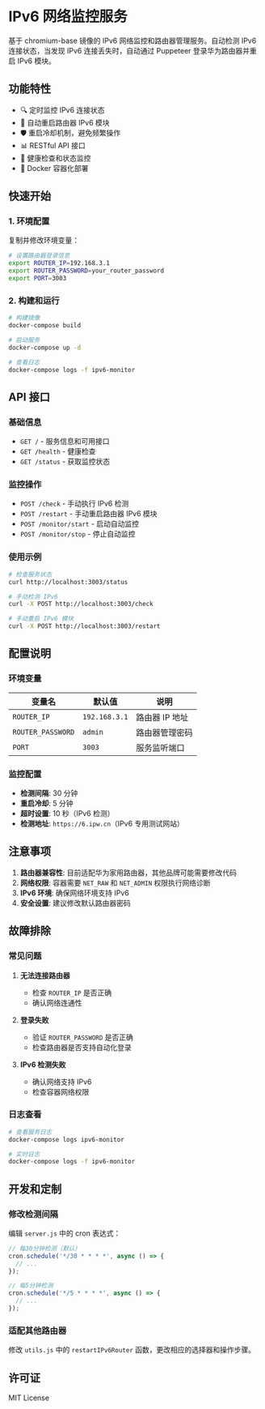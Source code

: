# IPv6 网络监控服务

基于 chromium-base 镜像的 IPv6 网络监控和路由器管理服务。自动检测 IPv6 连接状态，当发现 IPv6 连接丢失时，自动通过 Puppeteer 登录华为路由器并重启 IPv6 模块。

## 功能特性

- 🔍 定时监控 IPv6 连接状态
- 🔄 自动重启路由器 IPv6 模块
- 🛡️ 重启冷却机制，避免频繁操作
- 📊 RESTful API 接口
- 🏥 健康检查和状态监控
- 🐳 Docker 容器化部署

## 快速开始

### 1. 环境配置

复制并修改环境变量：

```bash
# 设置路由器登录信息
export ROUTER_IP=192.168.3.1
export ROUTER_PASSWORD=your_router_password
export PORT=3003
```

### 2. 构建和运行

```bash
# 构建镜像
docker-compose build

# 启动服务
docker-compose up -d

# 查看日志
docker-compose logs -f ipv6-monitor
```

## API 接口

### 基础信息
- `GET /` - 服务信息和可用接口
- `GET /health` - 健康检查
- `GET /status` - 获取监控状态

### 监控操作
- `POST /check` - 手动执行 IPv6 检测
- `POST /restart` - 手动重启路由器 IPv6 模块
- `POST /monitor/start` - 启动自动监控
- `POST /monitor/stop` - 停止自动监控

### 使用示例

```bash
# 检查服务状态
curl http://localhost:3003/status

# 手动检测 IPv6
curl -X POST http://localhost:3003/check

# 手动重启 IPv6 模块
curl -X POST http://localhost:3003/restart
```

## 配置说明

### 环境变量

| 变量名 | 默认值 | 说明 |
|--------|--------|------|
| `ROUTER_IP` | `192.168.3.1` | 路由器 IP 地址 |
| `ROUTER_PASSWORD` | `admin` | 路由器管理密码 |
| `PORT` | `3003` | 服务监听端口 |

### 监控配置

- **检测间隔**: 30 分钟
- **重启冷却**: 5 分钟
- **超时设置**: 10 秒（IPv6 检测）
- **检测地址**: `https://6.ipw.cn`（IPv6 专用测试网站）

## 注意事项

1. **路由器兼容性**: 目前适配华为家用路由器，其他品牌可能需要修改代码
2. **网络权限**: 容器需要 `NET_RAW` 和 `NET_ADMIN` 权限执行网络诊断
3. **IPv6 环境**: 确保网络环境支持 IPv6
4. **安全设置**: 建议修改默认路由器密码

## 故障排除

### 常见问题

1. **无法连接路由器**
   - 检查 `ROUTER_IP` 是否正确
   - 确认网络连通性

2. **登录失败**
   - 验证 `ROUTER_PASSWORD` 是否正确
   - 检查路由器是否支持自动化登录

3. **IPv6 检测失败**
   - 确认网络支持 IPv6
   - 检查容器网络权限

### 日志查看

```bash
# 查看服务日志
docker-compose logs ipv6-monitor

# 实时日志
docker-compose logs -f ipv6-monitor
```

## 开发和定制

### 修改检测间隔

编辑 `server.js` 中的 cron 表达式：

```javascript
// 每30分钟检测（默认）
cron.schedule('*/30 * * * *', async () => {
  // ...
});

// 每5分钟检测
cron.schedule('*/5 * * * *', async () => {
  // ...
});
```

### 适配其他路由器

修改 `utils.js` 中的 `restartIPv6Router` 函数，更改相应的选择器和操作步骤。

## 许可证

MIT License